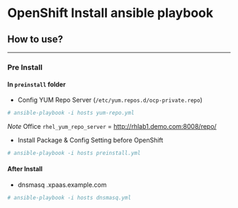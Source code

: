 # OpenShift Install ansible playbook 
## How to use?
-----------

### Pre Install 

#### In `preinstall` folder

  * Config YUM Repo Server (`/etc/yum.repos.d/ocp-private.repo`)
  ```bash
  # ansible-playbook -i hosts yum-repo.yml
  ```
  _Note_ Office `rhel_yum_repo_server` = http://rhlab1.demo.com:8008/repo/

  * Install Package & Config Setting before OpenShift
  ```bash
  # ansible-playbook -i hosts preinstall.yml
  ```

#### After Install

  * dnsmasq .xpaas.example.com
  ```bash
  # ansible-playbook -i hosts dnsmasq.yml
  ```
